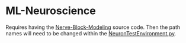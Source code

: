 # ML-Neuroscience
Requires having the [Nerve-Block-Modeling](https://github.com/mrjoeboo123/Nerve-Block-Modeling) source code. Then the path names will need to be changed within the [NeuronTestEnvironment.py](https://github.com/mrjoeboo123/ML-Neuroscience/blob/master/NeuronTestEnvironment.py).
